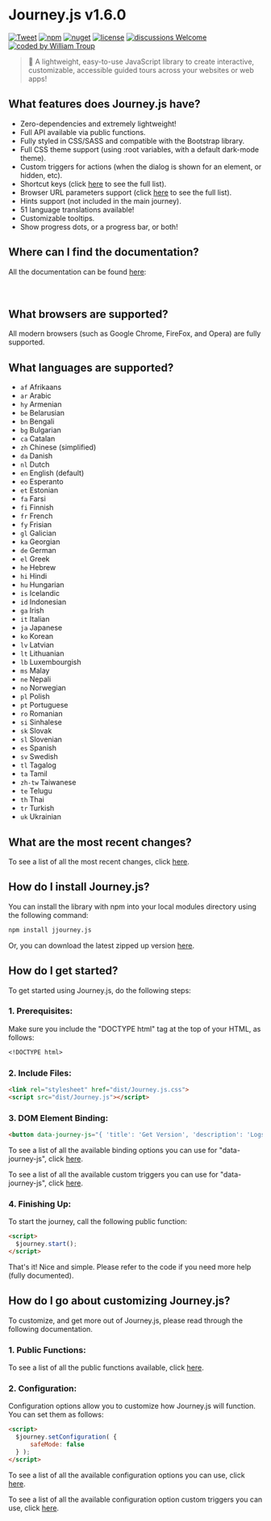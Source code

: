 # Journey.js v1.6.0

[![Tweet](https://img.shields.io/twitter/url/http/shields.io.svg?style=social)](https://twitter.com/intent/tweet?text=Journey.js%2C%20a%20free%20JavaScript%journey%builder&url=https://github.com/williamtroup/Journey.js&hashtags=javascript,html,journey,guide)
[![npm](https://img.shields.io/badge/npmjs-v1.6.0-blue)](https://www.npmjs.com/package/jjourney.js)
[![nuget](https://img.shields.io/badge/nuget-v1.6.0-purple)](https://www.nuget.org/packages/jJourney.js/)
[![license](https://img.shields.io/badge/license-MIT-green)](https://github.com/williamtroup/Journey.js/blob/main/LICENSE.txt)
[![discussions Welcome](https://img.shields.io/badge/discussions-Welcome-red)](https://github.com/williamtroup/Journey.js/discussions)
[![coded by William Troup](https://img.shields.io/badge/coded_by-William_Troup-yellow)](https://www.william-troup.com/)

> 🚶 A lightweight, easy-to-use JavaScript library to create interactive, customizable, accessible guided tours across your websites or web apps!


## What features does Journey.js have?

- Zero-dependencies and extremely lightweight!
- Full API available via public functions.
- Fully styled in CSS/SASS and compatible with the Bootstrap library.
- Full CSS theme support (using :root variables, with a default dark-mode theme).
- Custom triggers for actions (when the dialog is shown for an element, or hidden, etc).
- Shortcut keys (click [here](https://www.william-troup.com/journey-js/documentation/shortcut-keys.html) to see the full list).
- Browser URL parameters support (click [here](https://www.william-troup.com/journey-js/documentation/browser-parameters.html) to see the full list).
- Hints support (not included in the main journey).
- 51 language translations available!
- Customizable tooltips.
- Show progress dots, or a progress bar, or both!


## Where can I find the documentation?

All the documentation can be found [here](https://www.william-troup.com/journey-js/documentation/index.html):  
<br>
<br>


## What browsers are supported?

All modern browsers (such as Google Chrome, FireFox, and Opera) are fully supported.


## What languages are supported?

- `af` Afrikaans
- `ar` Arabic
- `hy` Armenian
- `be` Belarusian
- `bn` Bengali
- `bg` Bulgarian
- `ca` Catalan
- `zh` Chinese (simplified)
- `da` Danish
- `nl` Dutch
- `en` English (default)
- `eo` Esperanto
- `et` Estonian
- `fa` Farsi
- `fi` Finnish
- `fr` French
- `fy` Frisian
- `gl` Galician
- `ka` Georgian
- `de` German
- `el` Greek
- `he` Hebrew
- `hi` Hindi
- `hu` Hungarian
- `is` Icelandic
- `id` Indonesian
- `ga` Irish
- `it` Italian
- `ja` Japanese
- `ko` Korean
- `lv` Latvian
- `lt` Lithuanian
- `lb` Luxembourgish
- `ms` Malay
- `ne` Nepali
- `no` Norwegian
- `pl` Polish
- `pt` Portuguese
- `ro` Romanian
- `si` Sinhalese
- `sk` Slovak
- `sl` Slovenian
- `es` Spanish
- `sv` Swedish
- `tl` Tagalog
- `ta` Tamil
- `zh-tw` Taiwanese
- `te` Telugu
- `th` Thai
- `tr` Turkish
- `uk` Ukrainian


## What are the most recent changes?

To see a list of all the most recent changes, click [here](https://www.william-troup.com/journey-js/documentation/recent-changes.html).


## How do I install Journey.js?

You can install the library with npm into your local modules directory using the following command:

```markdown
npm install jjourney.js
```

Or, you can download the latest zipped up version [here](https://www.william-troup.com/journey-js/download.html).


## How do I get started?

To get started using Journey.js, do the following steps:

### 1. Prerequisites:

Make sure you include the "DOCTYPE html" tag at the top of your HTML, as follows:

```markdown
<!DOCTYPE html>
```

### 2. Include Files:

```markdown
<link rel="stylesheet" href="dist/Journey.js.css">
<script src="dist/Journey.js"></script>
```

### 3. DOM Element Binding:

```markdown
<button data-journey-js="{ 'title': 'Get Version', 'description': 'Logs the current version of Journey.js to the developers console.', 'order': 6 }" onclick="console.log( $journey.getVersion() );">Get Version</button>
```

To see a list of all the available binding options you can use for "data-journey-js", click [here](https://www.william-troup.com/journey-js/documentation/binding-options.html).

To see a list of all the available custom triggers you can use for "data-journey-js", click [here](https://www.william-troup.com/journey-js/documentation/binding-options-custom-triggers.html).


### 4. Finishing Up:

To start the journey, call the following public function:

```markdown
<script> 
  $journey.start();
</script>
```

That's it! Nice and simple. Please refer to the code if you need more help (fully documented).


## How do I go about customizing Journey.js?

To customize, and get more out of Journey.js, please read through the following documentation.


### 1. Public Functions:

To see a list of all the public functions available, click [here](https://www.william-troup.com/journey-js/documentation/public-functions.html).


### 2. Configuration:

Configuration options allow you to customize how Journey.js will function.  You can set them as follows:

```markdown
<script> 
  $journey.setConfiguration( {
      safeMode: false
  } );
</script>
```

To see a list of all the available configuration options you can use, click [here](https://www.william-troup.com/journey-js/documentation/options.html).

To see a list of all the available configuration option custom triggers you can use, click [here](https://www.william-troup.com/journey-js/documentation/custom-triggers.html).